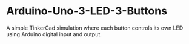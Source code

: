 # Arduino-Uno-3-LED-3-Buttons
A simple TinkerCad simulation where each button controls its own LED using Arduino digital input and output.
